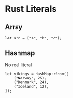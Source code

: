 # Rust Literals

## Array

```
let arr = ["a", "b", "c"];
```

## Hashmap

No real literal

```
let vikings = HashMap::from([
    ("Norway", 25),
    ("Denmark", 24),
    ("Iceland", 12),
]);
```
